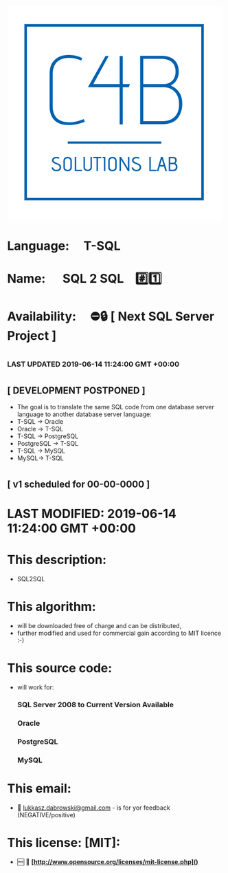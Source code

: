 <img src="https://github.com/C4B-Solutions-Lab/SoftwareDevelopment-T-SQL-3/blob/master/C4B_Solutions_Lab.png"></img>
# Language:&nbsp;&nbsp;&nbsp;&nbsp;&nbsp;T-SQL
# Name:&nbsp;&nbsp;&nbsp;&nbsp;&nbsp; SQL 2 SQL&nbsp;&nbsp;&nbsp;&nbsp;:hash::one:
#
#
# Availability:&nbsp;&nbsp;&nbsp;&nbsp;&nbsp;:no_entry::lock:&nbsp;[ Next SQL Server Project ]
#
### <strong>LAST UPDATED 2019-06-14 11:24:00 GMT +00:00</strong>
#
#
## [ DEVELOPMENT POSTPONED ]
- The goal is to translate the same SQL code from one database server language to another database server language:
 - T-SQL -> Oracle
 - Oracle -> T-SQL
 - T-SQL -> PostgreSQL
 - PostgreSQL -> T-SQL
 - T-SQL -> MySQL
 - MySQL-> T-SQL
#
## [ v1 scheduled for 00-00-0000 ]
#
#
# <strong>LAST MODIFIED: 2019-06-14 11:24:00 GMT +00:00</strong>
#
#
#
# This description:
 - SQL2SQL

#
# This algorithm:
  - will be downloaded free of charge and can be distributed,
  - further modified and used for commercial gain according to MIT licence :-) 

#
# This source code:
  - will work for:
    ### SQL Server 2008 to Current Version Available
    ### Oracle
    ### PostgreSQL
    ### MySQL

#
# This email:
  - :email:&nbsp;lukkasz.dabrowski@gmail.com - is for yor feedback (NEGATIVE/positive)

#
# This license: [MIT]:
 - :free:&nbsp;:book:&nbsp;**[http://www.opensource.org/licenses/mit-license.php]()**
